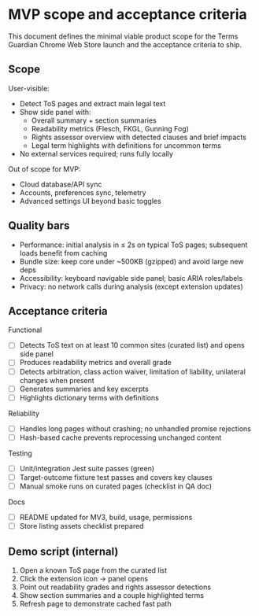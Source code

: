 # MVP scope and acceptance criteria

This document defines the minimal viable product scope for the Terms Guardian Chrome Web Store launch and the acceptance criteria to ship.

## Scope

User-visible:

- Detect ToS pages and extract main legal text
- Show side panel with:
  - Overall summary + section summaries
  - Readability metrics (Flesch, FKGL, Gunning Fog)
  - Rights assessor overview with detected clauses and brief impacts
  - Legal term highlights with definitions for uncommon terms
- No external services required; runs fully locally

Out of scope for MVP:

- Cloud database/API sync
- Accounts, preferences sync, telemetry
- Advanced settings UI beyond basic toggles

## Quality bars

- Performance: initial analysis in ≤ 2s on typical ToS pages; subsequent loads benefit from caching
- Bundle size: keep core under ~500KB (gzipped) and avoid large new deps
- Accessibility: keyboard navigable side panel; basic ARIA roles/labels
- Privacy: no network calls during analysis (except extension updates)

## Acceptance criteria

Functional

- [ ] Detects ToS text on at least 10 common sites (curated list) and opens side panel
- [ ] Produces readability metrics and overall grade
- [ ] Detects arbitration, class action waiver, limitation of liability, unilateral changes when present
- [ ] Generates summaries and key excerpts
- [ ] Highlights dictionary terms with definitions

Reliability

- [ ] Handles long pages without crashing; no unhandled promise rejections
- [ ] Hash-based cache prevents reprocessing unchanged content

Testing

- [ ] Unit/integration Jest suite passes (green)
- [ ] Target-outcome fixture test passes and covers key clauses
- [ ] Manual smoke runs on curated pages (checklist in QA doc)

Docs

- [ ] README updated for MV3, build, usage, permissions
- [ ] Store listing assets checklist prepared

## Demo script (internal)

1. Open a known ToS page from the curated list
2. Click the extension icon → panel opens
3. Point out readability grades and rights assessor detections
4. Show section summaries and a couple highlighted terms
5. Refresh page to demonstrate cached fast path
